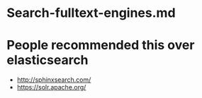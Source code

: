   # Search-fulltext-engines.md

# People recommended this over elasticsearch

* http://sphinxsearch.com/
* https://solr.apache.org/
